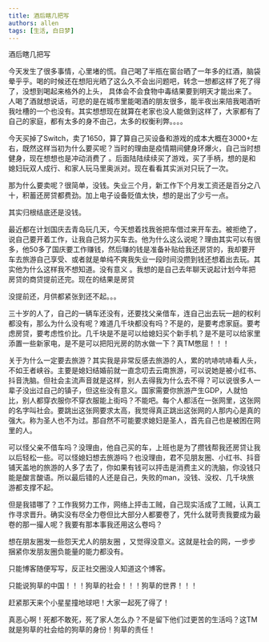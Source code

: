 ```yaml
---
title: 酒后瞎几把写
authors: allen
tags: [生活, 白日梦]
---
```


酒后瞎几把写

<!-- truncate -->


今天发生了很多事情，心里堵的慌。自己喝了半瓶在窗台晒了一年多的红酒，脑袋晕乎乎。喝的时候还在想阳光晒了这么久不会出问题吧，转念一想都这样了死了得了，没想到喝起来格外的上头， 具体会不会食物中毒结果要到明天才能出来了。人喝了酒就想说话，可悲的是在城市里能喝酒的朋友很多，能半夜出来陪我喝酒听我吐槽的一个也没有。其实想想现在就算在老家也没人能做到这样了，大家都有了自己的家庭，都有太多的身不由己，太多的权衡利弊。。。。

今天买掉了Switch，卖了1650，算了算自己买设备和游戏的成本大概在3000+左右，既然这样当初为什么要买呢？当时的理由是疫情期间健身环爆火，自己当时想健身，现在想想也是冲动消费了 。后面陆陆续续买了游戏，买了手柄，想的是和媳妇玩双人成行、和家人玩马里奥派对。现在看看其实派对只玩了一次。

那为什么要卖呢？很简单，没钱。失业三个月，新工作下个月发工资还是百分之八十，积蓄还房贷都费劲。加上电子设备贬值太快，想的是出了少亏一点。

其实归根结底还是没钱。

最近都在计划国庆去青岛玩几天，今天想着找我爸把车借过来开车去。被拒绝了，说自己要开着工作，让我自己努力买车去。他为什么这么说呢？理由其实可以有很多，他50多了国庆要工作赚钱，然后赚的钱是准备补贴给我还房贷的，我却要开车去旅游自己享受、或者就是单纯不爽我失业一段时间没攒到钱还想着出去玩。其实他为什么这样我不想知道。没有意义 。我想的是自己去年聊天说起计划今年把房贷的商贷提前还完。现在的结果是房贷

没提前还，月供都紧张到还不起。。。

三十岁的人了，自己的一辆车还没有，还要找父亲借车，连自己出去玩一趟的权利都没有，那么为什么没有呢？难道几千块都没有吗？不是的，是要考虑家庭。要考虑房贷，要考虑性价比。几千块是不是可以给媳妇买个新手机？是不是可以给家里添置一些新家电，是不是可以把阳光房的防水做一下？真TM憋屈！！！

关于为什么一定要去旅游？其实我是非常反感去旅游的人，累的吭哧吭哧看人头，不如王者峡谷。主要是媳妇结婚前就一直念叨去云南旅游，可以说她是被小红书、抖音洗脑。但社会主流声音就是这样，别人去得我为什么去不得？可以说很多人一辈子没出过自己的镇子，但这些没有意义。国家需要你旅游产生GDP，人就怕比，别人都穿衣服你不穿衣服能上街吗？不能吧。每个人都活在一张网里，这张网的名字叫社会。要跳出这张网要求太高，我觉得真正跳出这张网的人那内心是真的强大。称为圣人也不为过。那自然不可能要求媳妇是圣人，首先自己也是被困在网里的人。

可以怪父亲不借车吗？没理由，他自己买的车，上班也是为了攒钱帮我还房贷让我以后轻松一些。可以怪媳妇想去旅游吗？也没理由，君不见朋友圈、小红书、抖音铺天盖地的旅游的人多了去了，你如果有钱可以抨击是消费主义的洗脑，你没钱只能是酸言酸语。所以最后错的人还是自己，失败的man，没钱、没权、几千块旅游都支撑不起。

但是我错哪了？工作我努力工作，网络上抨击工贼，自己现实活成了工贼，认真工作寻求晋升。确实没有尽全力卷但比大部分人都要卷了，凭什么就苛责我要成为最卷的那一撮人呢？我要有那本事我还用这么卷吗？

想在朋友圈发一些怨天尤人的朋友圈 ，又觉得没意义。这就是社会的网，一步步捆紧你发朋友圈负能量的能力都没有。

只能博客随便写写，反正社交圈没人知道这个博客。

只能说狗草的中国！！！狗草的社会！！！狗草的世界！！！

赶紧那天来个小星星撞地球吧！大家一起死了得了！

真恶心啊！死都不敢死，死了家人怎么办？不是留下他们过更苦的生活吗？这TM就是狗草的社会给的狗草的身份！狗草的责任！